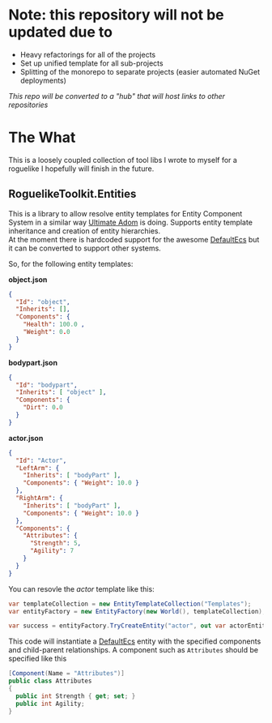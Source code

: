 # Note: this repository will not be updated due to
* Heavy refactorings for all of the projects
* Set up unified template for all sub-projects
* Splitting of the monorepo to separate projects (easier automated NuGet deployments)

*This repo will be converted to a "hub" that will host links to other repositories*

# The What
This is a loosely coupled collection of tool libs I wrote to myself for a roguelike I hopefully will finish in the future. 

## RoguelikeToolkit.Entities
This is a library to allow resolve entity templates for Entity Component System in a similar way [Ultimate Adom](https://www.ultimate-adom.com/index.php/2018/10/25/making-ultimate-adom-moddable-by-using-entity-component-systems/) is doing.
Supports entity template inheritance and creation of entity hierarchies.  
At the moment there is hardcoded support for the awesome [DefaultEcs](https://github.com/Doraku/DefaultEcs) but it can be converted to support other systems.

So, for the following entity templates:

**object.json**
```json
{
  "Id": "object",
  "Inherits": [],
  "Components": {
    "Health": 100.0 ,
    "Weight": 0.0 
  }
}
```

**bodypart.json**
```json
{
  "Id": "bodypart",
  "Inherits": [ "object" ],
  "Components": {
    "Dirt": 0.0
  }
}
```

**actor.json**
```json
{
  "Id": "Actor",
  "LeftArm": {
    "Inherits": [ "bodyPart" ],
    "Components": { "Weight": 10.0 }
  },
  "RightArm": {
    "Inherits": [ "bodyPart" ],
    "Components": { "Weight": 10.0 }
  },
  "Components": {
    "Attributes": {
      "Strength": 5,
      "Agility": 7
    }
  }
}
```

You can resovle the *actor* template like this:
```cs
var templateCollection = new EntityTemplateCollection("Templates");
var entityFactory = new EntityFactory(new World(), templateCollection);

var success = entityFactory.TryCreateEntity("actor", out var actorEntity);
```

This code will instantiate a [DefaultEcs](https://github.com/Doraku/DefaultEcs) entity with the specified components and child-parent relationships.
A component such as ``Attributes`` should be specified like this
```cs
[Component(Name = "Attributes")]
public class Attributes
{
  public int Strength { get; set; }
  public int Agility;
}
```
